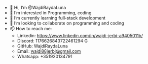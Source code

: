 - 👋 Hi, I’m @WajdiRaydaLuna
- 👀 I’m interested in Programming, coding 
- 🌱 I’m currently learning full-stack development
- 💞️ I’m looking to collaborate on programming and coding
- 📫 How to reach me:
  * Linkedin: https://www.linkedin.com/in/wajdi-jerbi-a9405011b/
  * Discord: 1176626843722461294 G
  * GitHub: WajdiRaydaLuna
  * Email: wajdi88jerbi@gmail.com
  * Whatsapp: +351920134791

<!---
WajdiRaydaLuna/WajdiRaydaLuna is a ✨ special ✨ repository because its `README.md` (this file) appears on your GitHub profile.
You can click the Preview link to take a look at your changes.
--->
